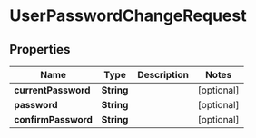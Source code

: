 # UserPasswordChangeRequest

## Properties
Name | Type | Description | Notes
------------ | ------------- | ------------- | -------------
**currentPassword** | **String** |  |  [optional]
**password** | **String** |  |  [optional]
**confirmPassword** | **String** |  |  [optional]
